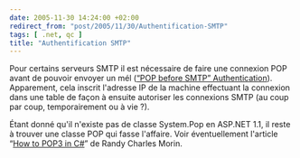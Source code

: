 ```yaml
---
date: 2005-11-30 14:24:00 +02:00
redirect_from: "post/2005/11/30/Authentification-SMTP"
tags: [ .net, qc ]
title: "Authentification SMTP"
---
```


Pour certains serveurs SMTP il est nécessaire de faire une connexion POP
avant de pouvoir envoyer un mél ([“POP
before SMTP” Authentication](http://www.corephp.co.uk/archives/18-POP-before-SMTP-Authentication-for-PHPMailer.html)). Apparement, cela inscrit l'adresse IP de la
machine effectuant la connexion dans une table de façon à ensuite autoriser les
connexions SMTP (au coup par coup, temporairement ou à vie ?).

Étant donné qu'il n'existe pas de classe System.Pop en ASP.NET 1.1, il reste
à trouver une classe POP qui fasse l'affaire. Voir éventuellement l'article
“[How to POP3 in C#](http://www.developerfusion.co.uk/show/4071/)”
de Randy Charles Morin.
